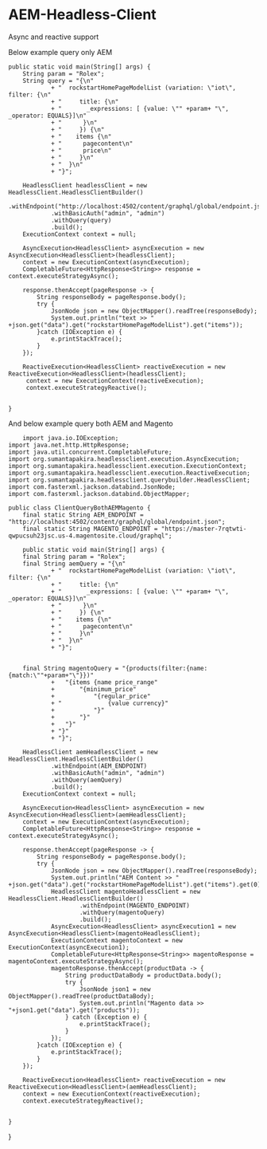 # AEM-Headless-Client
Async and reactive support

Below example query only AEM

	public static void main(String[] args) {
		String param = "Rolex";
		String query = "{\n"
				+ "  rockstartHomePageModelList (variation: \"iot\", filter: {\n"
				+ "    	title: {\n"
				+ "       _expressions: [ {value: \"" +param+ "\", _operator: EQUALS}]\n"
				+ "      }\n"
				+ "  	}) {\n"
				+ "    items {\n"
				+ "      pagecontent\n"
				+ "      price\n"
				+ "     }\n"
				+ "  }\n"
				+ "}";
		
		HeadlessClient headlessClient = new HeadlessClient.HeadlessClientBuilder()
				.withEndpoint("http://localhost:4502/content/graphql/global/endpoint.json")
				.withBasicAuth("admin", "admin")
				.withQuery(query)
				.build();
		ExecutionContext context = null;
		
		AsyncExecution<HeadlessClient> asyncExecution = new AsyncExecution<HeadlessClient>(headlessClient);
		context = new ExecutionContext(asyncExecution);
		CompletableFuture<HttpResponse<String>> response = context.executeStrategyAsync();
		
		response.thenAccept(pageResponse -> {
	        String responseBody = pageResponse.body();
	        try {
	        	JsonNode json = new ObjectMapper().readTree(responseBody);
				System.out.println("text >> " +json.get("data").get("rockstartHomePageModelList").get("items"));
			}catch (IOException e) {
				e.printStackTrace();
			}
	    });
		
		ReactiveExecution<HeadlessClient> reactiveExecution = new ReactiveExecution<HeadlessClient>(headlessClient);
		 context = new ExecutionContext(reactiveExecution);
		 context.executeStrategyReactive();
	    

	}


And below example query both AEM and Magento


        import java.io.IOException;
	import java.net.http.HttpResponse;
	import java.util.concurrent.CompletableFuture;
	import org.sumantapakira.headlessclient.execution.AsyncExecution;
	import org.sumantapakira.headlessclient.execution.ExecutionContext;
	import org.sumantapakira.headlessclient.execution.ReactiveExecution;
	import org.sumantapakira.headlessclient.querybuilder.HeadlessClient;
	import com.fasterxml.jackson.databind.JsonNode;
	import com.fasterxml.jackson.databind.ObjectMapper;

	public class ClientQueryBothAEMMagento {
		final static String AEM_ENDPOINT = "http://localhost:4502/content/graphql/global/endpoint.json";
		final static String MAGENTO_ENDPOINT = "https://master-7rqtwti-qwpucsuh23jsc.us-4.magentosite.cloud/graphql";

		public static void main(String[] args) {
		final String param = "Rolex";
		final String aemQuery = "{\n"
				+ "  rockstartHomePageModelList (variation: \"iot\", filter: {\n"
				+ "    	title: {\n"
				+ "       _expressions: [ {value: \"" +param+ "\", _operator: EQUALS}]\n"
				+ "      }\n"
				+ "  	}) {\n"
				+ "    items {\n"
				+ "      pagecontent\n"
				+ "     }\n"
				+ "  }\n"
				+ "}";


		final String magentoQuery = "{products(filter:{name:{match:\""+param+"\"}})"
				+ 	"{items {name price_range"
				+ 		"{minimum_price"
				+ 			"{regular_price"
				+ "				{value currency}"
				+ 			"}"
				+ 		"}"
				+ 	"}"
				+ "}"
				+ "}";

		HeadlessClient aemHeadlessClient = new HeadlessClient.HeadlessClientBuilder()
				.withEndpoint(AEM_ENDPOINT)
				.withBasicAuth("admin", "admin")
				.withQuery(aemQuery)
				.build();
		ExecutionContext context = null;

		AsyncExecution<HeadlessClient> asyncExecution = new AsyncExecution<HeadlessClient>(aemHeadlessClient);
		context = new ExecutionContext(asyncExecution);
		CompletableFuture<HttpResponse<String>> response = context.executeStrategyAsync();

		response.thenAccept(pageResponse -> {
			String responseBody = pageResponse.body();
			try {
				JsonNode json = new ObjectMapper().readTree(responseBody);
				System.out.println("AEM Content >> " +json.get("data").get("rockstartHomePageModelList").get("items").get(0).get("pagecontent").asText());
				HeadlessClient magentoHeadlessClient = new HeadlessClient.HeadlessClientBuilder()
						.withEndpoint(MAGENTO_ENDPOINT)
						.withQuery(magentoQuery)
						.build();
				AsyncExecution<HeadlessClient> asyncExecution1 = new AsyncExecution<HeadlessClient>(magentoHeadlessClient);
				ExecutionContext magentoContext = new ExecutionContext(asyncExecution1);
				CompletableFuture<HttpResponse<String>> magentoResponse = magentoContext.executeStrategyAsync();
				magentoResponse.thenAccept(productData -> {
					String productDataBody = productData.body();
					try {
						JsonNode json1 = new ObjectMapper().readTree(productDataBody);
						System.out.println("Magento data >> "+json1.get("data").get("products"));
					} catch (Exception e) {
						e.printStackTrace();
					}
				});
			}catch (IOException e) {
				e.printStackTrace();
			}
		});

		ReactiveExecution<HeadlessClient> reactiveExecution = new ReactiveExecution<HeadlessClient>(aemHeadlessClient);
		context = new ExecutionContext(reactiveExecution);
		context.executeStrategyReactive();


	}

}

